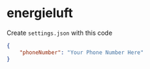# energieluft

Create `settings.json` with this code

```json
{
    "phoneNumber": "Your Phone Number Here"
}
```